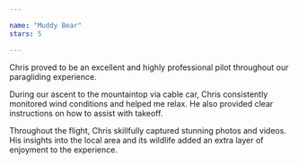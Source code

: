 ```yaml
---

name: "Muddy Bear"
stars: 5

---
```


  <p>
    Chris proved to be an excellent and highly professional pilot throughout our paragliding experience.
  </p>
  <p>
    During our ascent to the mountaintop via cable car, Chris consistently monitored wind conditions and helped me relax. He also provided clear instructions on how to assist with takeoff.
  </p>
  <p>
    Throughout the flight, Chris skillfully captured stunning photos and videos. His insights into the local area and its wildlife added an extra layer of enjoyment to the experience.
  </p>